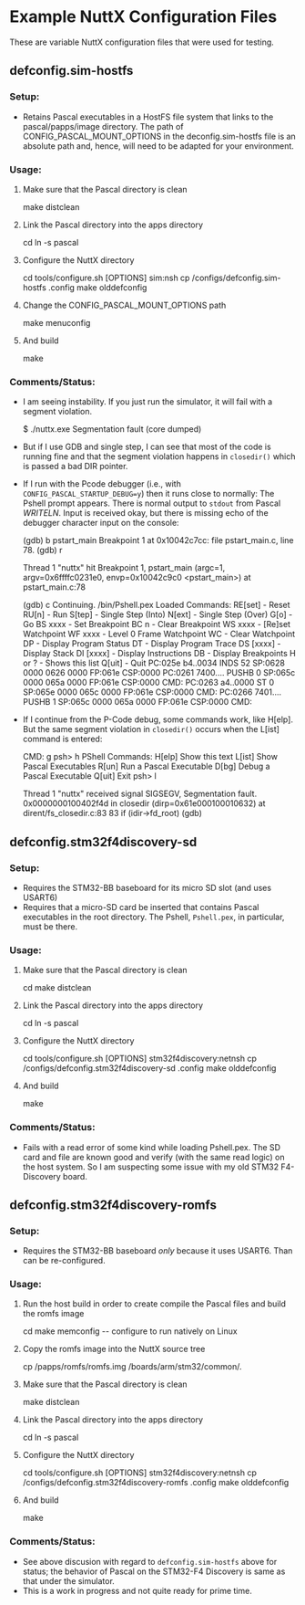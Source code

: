 # Example NuttX Configuration Files

These are variable NuttX configuration files that were used for testing.

## defconfig.sim-hostfs

### Setup:

- Retains Pascal executables in a HostFS file system that links to the pascal/papps/image directory.  The path of CONFIG_PASCAL_MOUNT_OPTIONS in the deconfig.sim-hostfs file is an absolute path and, hence, will need to be adapted for your environment.

### Usage:

1. Make sure that the Pascal directory is clean

    make distclean

2. Link the Pascal directory into the apps directory

    cd <nuttx-apps-directory>
    ln -s <pascal-directory> pascal

3. Configure the NuttX directory

    cd <nuttx-directory>
    tools/configure.sh [OPTIONS] sim:nsh
    cp <pascal-directory>/configs/defconfig.sim-hostfs .config
    make olddefconfig

4. Change the CONFIG_PASCAL_MOUNT_OPTIONS path

    make menuconfig

5. And build

    make

### Comments/Status:

- I am seeing instability.  If you just run the simulator, it will fail with a segment violation.

    $ ./nuttx.exe
    Segmentation fault (core dumped)

- But if I use GDB and single step, I can see that most of the code is running fine and that the segment violation happens in `closedir()` which is passed a bad DIR pointer.
- If I run with the Pcode debugger (i.e., with `CONFIG_PASCAL_STARTUP_DEBUG=y`) then it runs close to normally:  The Pshell prompt appears.  There is normal output to `stdout` from Pascal *WRITELN*.  Input is received okay, but there is missing echo of the debugger character input on the console:

    (gdb) b pstart_main
    Breakpoint 1 at 0x10042c7cc: file pstart_main.c, line 78.
    (gdb) r

    Thread 1 "nuttx" hit Breakpoint 1, pstart_main (argc=1, argv=0x6ffffc0231e0,
        envp=0x10042c9c0 <pstart_main>) at pstart_main.c:78
    
    (gdb) c
    Continuing.
    /bin/Pshell.pex Loaded
    Commands:
      RE[set]   - Reset
      RU[n]     - Run
      S[tep]    - Single Step (Into)
      N[ext]    - Single Step (Over)
      G[o]      - Go
      BS xxxx   - Set Breakpoint
      BC n      - Clear Breakpoint
      WS xxxx   - [Re]set Watchpoint
      WF xxxx   - Level 0 Frame Watchpoint
      WC        - Clear Watchpoint
      DP        - Display Program Status
      DT        - Display Program Trace
      DS [xxxx] - Display Stack
      DI [xxxx] - Display Instructions
      DB        - Display Breakpoints
      H or ?    - Shows this list
      Q[uit]    - Quit
    PC:025e  b4..0034          INDS  52
    SP:0628  0000
       0626  0000
    FP:061e CSP:0000
    PC:0261  7400....          PUSHB 0
    SP:065c  0000
       065a  0000
    FP:061e CSP:0000
    CMD:
    PC:0263  a4..0000          ST    0
    SP:065e  0000
       065c  0000
    FP:061e CSP:0000
    CMD:
    PC:0266  7401....          PUSHB 1
    SP:065c  0000
       065a  0000
    FP:061e CSP:0000
    CMD:

- If I continue from the P-Code debug, some commands work, like H[elp].  But the same segment violation in `closedir()` occurs when the L[ist] command is entered:

    CMD: g
    psh> h
    PShell Commands:
      H[elp]
        Show this text
      L[ist]
        Show Pascal Executables
      R[un] <PexFileName>
        Run a Pascal Executable
      D[bg] <PexFileName>
        Debug a Pascal Executable
      Q[uit]
        Exit
    psh> l
    
    Thread 1 "nuttx" received signal SIGSEGV, Segmentation fault.
    0x0000000100402f4d in closedir (dirp=0x61e000100010632) at dirent/fs_closedir.c:83
    83        if (idir->fd_root)
    (gdb)

## defconfig.stm32f4discovery-sd

### Setup:

- Requires the STM32-BB baseboard for its micro SD slot (and uses USART6)
- Requires that a micro-SD card be inserted that contains Pascal executables in the root directory.  The Pshell, `Pshell.pex`, in particular, must be there.

### Usage:

1. Make sure that the Pascal directory is clean

    cd <pascal-directory>
    make distclean

2. Link the Pascal directory into the apps directory

    cd <nuttx-apps-directory>
    ln -s <pascal-directory> pascal

3. Configure the NuttX directory

    cd <nuttx-directory>
    tools/configure.sh [OPTIONS] stm32f4discovery:netnsh
    cp <pascal-directory>/configs/defconfig.stm32f4discovery-sd .config
    make olddefconfig

4. And build

    make

### Comments/Status:

- Fails with a read error of some kind while loading Pshell.pex.  The SD card and file are known good and verify (with the same read logic) on the host system.  So I am suspecting some issue with my old STM32 F4-Discovery board.

## defconfig.stm32f4discovery-romfs

### Setup:

- Requires the STM32-BB baseboard *only* because it uses USART6.  Than can be re-configured.

### Usage:

1. Run the host build in order to create compile the Pascal files and build the romfs image

    cd <pascal-directory>
    make memconfig -- configure to run natively on Linux

2. Copy the romfs image into the NuttX source tree

    cp <pascal-directory>/papps/romfs/romfs.img <nuttx-directory>/boards/arm/stm32/common/.

3. Make sure that the Pascal directory is clean

    make distclean

4. Link the Pascal directory into the apps directory

    cd <nuttx-apps-directory>
    ln -s <pascal-directory> pascal

5. Configure the NuttX directory

    cd <nuttx-directory>
    tools/configure.sh [OPTIONS] stm32f4discovery:netnsh
    cp <pascal-directory>/configs/defconfig.stm32f4discovery-romfs .config
    make olddefconfig

6. And build

    make

### Comments/Status:

- See above discusion with regard to `defconfig.sim-hostfs` above for status; the behavior of Pascal on the STM32-F4 Discovery is same as that under the simulator.
- This is a work in progress and not quite ready for prime time.
